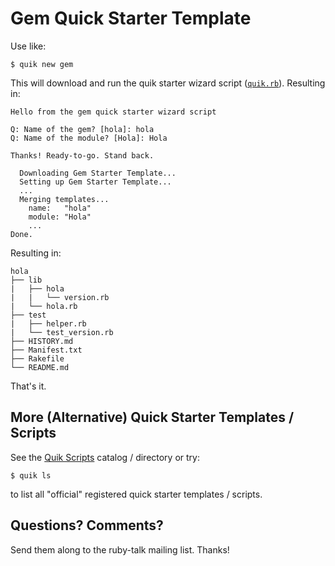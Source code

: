 # Gem Quick Starter Template

Use like:

```
$ quik new gem
```

This will download and run
the quik starter wizard script ([`quik.rb`](quik.rb)). Resulting in:

```
Hello from the gem quick starter wizard script

Q: Name of the gem? [hola]: hola
Q: Name of the module? [Hola]: Hola

Thanks! Ready-to-go. Stand back.

  Downloading Gem Starter Template...
  Setting up Gem Starter Template...
  ...
  Merging templates...
    name:   "hola"
    module: "Hola"
    ...
Done.
```

Resulting in:

```
hola
├── lib
|   ├── hola
|   |   └── version.rb
|   └── hola.rb
├── test
|   ├── helper.rb
|   └── test_version.rb
├── HISTORY.md
├── Manifest.txt
├── Rakefile
└── README.md
```

That's it.


## More (Alternative) Quick Starter Templates / Scripts

See the [Quik Scripts](https://github.com/quikstart/scripts) catalog / directory or try:

```
$ quik ls
```

to list all "official" registered quick starter templates / scripts.



## Questions? Comments?

Send them along to the ruby-talk mailing list.
Thanks!
